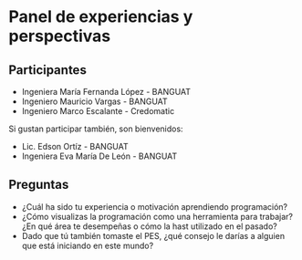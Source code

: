 # Panel de experiencias y perspectivas

## Participantes 

- Ingeniera María Fernanda López - BANGUAT
- Ingeniero Mauricio Vargas - BANGUAT
- Ingeniero Marco Escalante - Credomatic

Si gustan participar también, son bienvenidos: 
- Lic. Edson Ortíz - BANGUAT
- Ingeniera Eva María De León - BANGUAT

## Preguntas

- ¿Cuál ha sido tu experiencia o motivación aprendiendo programación?
- ¿Cómo visualizas la programación como una herramienta para trabajar? ¿En qué área te desempeñas o cómo la hast utilizado en el pasado?
- Dado que tú también tomaste el PES, ¿qué consejo le darías a alguien que está iniciando en este mundo?

